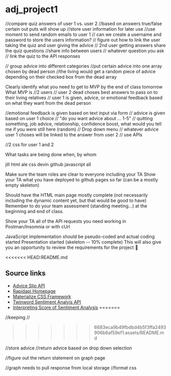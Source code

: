 # adj_project1

//compare quiz answers of user 1 vs. user 2 
//based on answers true/false certain out puts will show up 
//store user information for later use
//use moment to send random emails to user 1 
// can we create a username and password to store the users information? 
// figure out how to link the user taking the quiz and user giving the advice 
// 2nd user getting answers share the quiz questions 
//share info between users 
// whatever question you ask 
// link the quiz to the API responses 


// group advice into different categories 
//put certain advice into one array chosen by dead person 
//the living would get a random piece of advice depending on their checked box from the dead array 



Clearly identify what you need to get to MVP by the end of class tomorrow
What MVP is
//2 users
// user 2 dead choses best answers to pass on to their living relatives 
// user 1 is given, advice, or emotional feedback based on what they want from the dead person 

//emotional feedback is given based on text input via  form 
// advice is given based on user 1 choice 
// "do you want advice about ... 1-5"
// quitting something, job advice, relationship, confidence boost, what would you tell me if you were still here  (random)
// Drop down menu 
// whatever advice user 1 choses will be linked to the answer from user 2 
// use APIs


//2 css for user 1 and 2 


What tasks are being done when, by whom

jill html 
ale css 
devin github
javascript all 


Make sure the team roles are clear to everyone including your TA
Show your TA what you have deployed to github pages so far (can be a mostly empty skeleton)

Should have the HTML main page mostly complete (not necessarily including the dynamic content yet, but that would be good to have)
Remember to do your team assessment (standing meeting…) at the beginning and end of class.

Show your TA all of the API requests you need working in Postman/Insomnia or with cUrl

JavaScript implementation should be pseudo-coded and actual coding started
Presentation started (skeleton -- 10% complete)
This will also give you an opportunity to review the requirements for the project :slightly_smiling_face:

<<<<<<< HEAD:README.md
## Source links 
- [Advice Slip API](https://api.adviceslip.com/#endpoint-search)
- [Rapidapi Homepage](https://rapidapi.com/)
- [Materialize CSS Framework](https://materializecss.com/)
- [Twinword Sentiment Analyis API](https://www.twinword.com/)
- [Interpreting Score of Sentiment Analysis](https://www.twinword.com/blog/interpreting-the-score-and-ratio-of-sentiment/)
=======

//keeping 
//
>>>>>>> 6683eca9b49fbdbd4b5f3ffa2493906b6af59ef1:assets/README.md



//store advice 
//return advice based on drop down selection

//figure out the return statement on graph page

//graph needs to pull response from local storage 
//format css